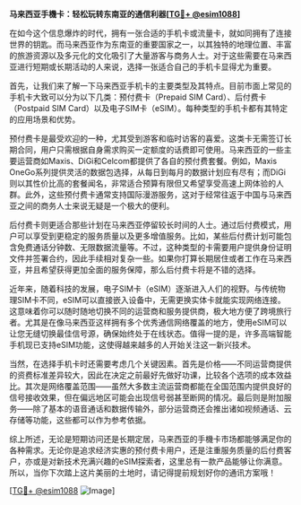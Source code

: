 **马来西亚手機卡：轻松玩转东南亚的通信利器[[TG💪+ @esim1088](https://t.me/s/esim1088)]**

在如今这个信息爆炸的时代，拥有一张合适的手机卡或流量卡，就如同拥有了连接世界的钥匙。而马来西亚作为东南亚的重要国家之一，以其独特的地理位置、丰富的旅游资源以及多元化的文化吸引了大量游客与商务人士。对于这些需要在马来西亚进行短期或长期活动的人来说，选择一张适合自己的手机卡显得尤为重要。

首先，让我们来了解一下马来西亚手机卡的主要类型及其特点。目前市面上常见的手机卡大致可以分为以下几类：预付费卡（Prepaid SIM Card）、后付费卡（Postpaid SIM Card）以及电子SIM卡（eSIM）。每种类型的手机卡都有其特定的应用场景和优势。

预付费卡是最受欢迎的一种，尤其受到游客和临时访客的喜爱。这类卡无需签订长期合同，用户只需根据自身需求购买一定额度的话费即可使用。马来西亚的一些主要运营商如Maxis、DiGi和Celcom都提供了各自的预付费套餐。例如，Maxis OneGo系列提供灵活的数据包选择，从每日到每月的数据计划应有尽有；而DiGi则以其性价比高的套餐闻名，非常适合预算有限但又希望享受高速上网体验的人群。此外，这些预付费卡通常支持国际漫游服务，这对于经常往返于中国与马来西亚之间的商务人士来说无疑是一个极大的便利。

后付费卡则更适合那些计划在马来西亚停留较长时间的人士。通过后付费模式，用户可以享受到更稳定的服务质量以及更多增值服务。比如，某些后付费计划可能包含免费通话分钟数、无限数据流量等。不过，这种类型的卡需要用户提供身份证明文件并签署合约，因此手续相对复杂一些。如果你打算长期居住或者工作在马来西亚，并且希望获得更加全面的服务保障，那么后付费卡将是不错的选择。

近年来，随着科技的发展，电子SIM卡（eSIM）逐渐进入人们的视野。与传统物理SIM卡不同，eSIM可以直接嵌入设备中，无需更换实体卡就能实现网络连接。这意味着你可以随时随地切换不同的运营商和服务提供商，极大地方便了跨境旅行者。尤其是在像马来西亚这样拥有多个优秀通信网络覆盖的地方，使用eSIM可以让您无缝切换最佳信号源，确保始终处于在线状态。值得一提的是，许多高端智能手机现已支持eSIM功能，这使得越来越多的人开始关注这一新兴技术。

当然，在选择手机卡时还需要考虑几个关键因素。首先是价格——不同运营商提供的资费标准差异较大，因此在决定之前最好先做好功课，比较各个选项的成本效益比。其次是网络覆盖范围——虽然大多数主流运营商都能在全国范围内提供良好的信号接收效果，但在偏远地区可能会出现信号弱甚至断网的情况。最后则是附加服务——除了基本的语音通话和数据传输外，部分运营商还会推出诸如视频通话、云存储等功能，这些都可以作为参考依据。

综上所述，无论是短期访问还是长期定居，马来西亚的手機卡市场都能够满足你的各种需求。无论你是追求经济实惠的预付费卡用户，还是注重服务质量的后付费客户，亦或是对新技术充满兴趣的eSIM探索者，这里总有一款产品能够让你满意。所以，当你下次踏上这片美丽的土地时，请记得提前规划好你的通讯方案哦！

[[TG💪+ @esim1088](https://t.me/s/esim1088) ![Image](https://i.postimg.cc/4NQfJmqS/Snipaste-2025-05-13-00-14-12.png)]